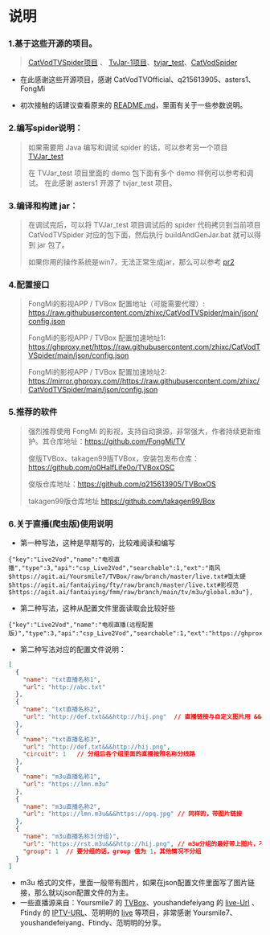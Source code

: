 # 说明

### 1.基于这些开源的项目。
>  [CatVodTVSpider项目](https://github.com/CatVodTVOfficial/CatVodTVSpider)
、 [TvJar-1项目](https://github.com/q215613905/TvJar-1)、[tvjar_test](https://github.com/asters1/tvjar_test)、[CatVodSpider](https://github.com/FongMi/CatVodSpider)

- 在此感谢这些开源项目，感谢 CatVodTVOfficial、q215613905、asters1、FongMi

- 初次接触的话建议查看原来的 [README.md](./README(原).md)，里面有关于一些参数说明。

### 2.编写spider说明：
> 如果需要用 Java 编写和调试 spider 的话，可以参考另一个项目 [TVJar_test](https://github.com/zhixc/TVJar_test)
>
> 在 TVJar_test 项目里面的 demo 包下面有多个 demo 样例可以参考和调试。
在此感谢 asters1 开源了 tvjar_test 项目。

### 3.编译和构建 jar：
> 在调试完后，可以将 TVJar_test 项目调试后的 spider 代码拷贝到当前项目 CatVodTVSpider 对应的包下面，然后执行 buildAndGenJar.bat
就可以得到 jar 包了。
>
> 如果你用的操作系统是win7，无法正常生成jar，那么可以参考 [pr2](https://github.com/zhixc/CatVodTVSpider/pull/2)


### 4.配置接口
> FongMi的影视APP / TVBox 配置地址（可能需要代理）: https://raw.githubusercontent.com/zhixc/CatVodTVSpider/main/json/config.json
>
> FongMi的影视APP / TVBox 配置加速地址1: https://ghproxy.net/https://raw.githubusercontent.com/zhixc/CatVodTVSpider/main/json/config.json
>
>
> FongMi的影视APP / TVBox 配置加速地址2: https://mirror.ghproxy.com//https://raw.githubusercontent.com/zhixc/CatVodTVSpider/main/json/config.json



### 5.推荐的软件
> 强烈推荐使用 FongMi 的影视，支持自动换源，非常强大，作者持续更新维护。其仓库地址：https://github.com/FongMi/TV
> 
> 俊版TVBox、takagen99版TVBox，安装包发布仓库：https://github.com/o0HalfLife0o/TVBoxOSC
> 
> 俊版仓库地址：https://github.com/q215613905/TVBoxOS
> 
>takagen99版仓库地址 https://github.com/takagen99/Box

### 6.关于直播(爬虫版)使用说明

- 第一种写法，这种是早期写的，比较难阅读和编写
```text
{"key":"Live2Vod","name":"电视直播","type":3,"api":"csp_Live2Vod","searchable":1,"ext":"南风$https://agit.ai/Yoursmile7/TVBox/raw/branch/master/live.txt#饭太硬$https://agit.ai/fantaiying/fty/raw/branch/master/live.txt#影视范$https://agit.ai/fantaiying/fmm/raw/branch/main/tv/m3u/global.m3u"},
```
- 第二种写法，这种从配置文件里面读取会比较好些
```text
{"key":"Live2Vod","name":"电视直播(远程配置版)","type":3,"api":"csp_Live2Vod","searchable":1,"ext":"https://ghproxy.com/https://raw.githubusercontent.com/zhixc/CatVodTVSpider/main/json/live.json"},
```
- 第二种写法对应的配置文件说明：
```json
[
  {
    "name": "txt直播名称1",
    "url": "http://abc.txt"
  },
  {
    "name": "txt直播名称2",
    "url": "http://def.txt&&&http://hij.png"  // 直播链接与自定义图片用 &&& 隔开 
  },
  {
    "name": "txt直播名称3",
    "url": "http://def.txt&&&http://hij.png",
    "circuit": 1   // 分组后各个组里面的直播按照名称分线路
  },
  {
    "name": "m3u直播名称1",
    "url": "https://lmn.m3u"
  },
  {
    "name": "m3u直播名称2",
    "url": "https://lmn.m3u&&&https://opq.jpg" // 同样的，带图片链接
  },
  {
    "name": "m3u直播名称3(分组)",
    "url": "https://rst.m3u&&&http://hij.png", // m3u分组的最好带上图片，不然没有图片
    "group": 1  // 要分组的话，group 值为 1，其他情况不分组
  }
]
```
- m3u 格式的文件，里面一般带有图片，如果在json配置文件里面写了图片链接，那么就以json配置文件的为主。
- 一些直播源来自：Yoursmile7 的 [TVBox](https://agit.ai/Yoursmile7/TVBox)、youshandefeiyang 的 [live-Url](https://github.com/youshandefeiyang/live-Url) 、Ftindy 的 [IPTV-URL](https://github.com/Ftindy/IPTV-URL)、范明明的 [live](https://github.com/fanmingming/live) 等项目，非常感谢 Yoursmile7、 youshandefeiyang、Ftindy、范明明的分享。

